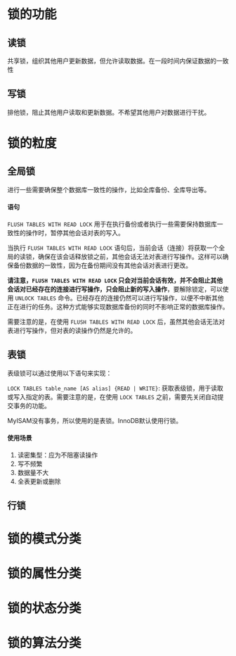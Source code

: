 # 锁的功能

## 读锁

共享锁，组织其他用户更新数据，但允许读取数据。在一段时间内保证数据的一致性

## 写锁

排他锁，阻止其他用户读取和更新数据。不希望其他用户对数据进行干扰。

# 锁的粒度

## 全局锁

进行一些需要确保整个数据库一致性的操作，比如全库备份、全库导出等。

#### 语句

`FLUSH TABLES WITH READ LOCK` 用于在执行备份或者执行一些需要保持数据库一致性的操作时，暂停其他会话对表的写入。

当执行 `FLUSH TABLES WITH READ LOCK` 语句后，当前会话（连接）将获取一个全局的读锁，确保在该会话释放锁之前，其他会话无法对表进行写操作。这样可以确保备份数据的一致性，因为在备份期间没有其他会话对表进行更改。

**请注意，`FLUSH TABLES WITH READ LOCK` 只会对当前会话有效，并不会阻止其他会话对已经存在的连接进行写操作，只会阻止新的写入操作**，要解除锁定，可以使用 `UNLOCK TABLES` 命令。已经存在的连接仍然可以进行写操作，以便不中断其他正在进行的任务。这种方式能够实现数据库备份的同时不影响正常的数据库操作。

需要注意的是，在使用 `FLUSH TABLES WITH READ LOCK` 后，虽然其他会话无法对表进行写操作，但对表的读操作仍然是允许的。

## 表锁

表级锁可以通过使用以下语句来实现：

`LOCK TABLES table_name [AS alias] {READ | WRITE}`: 获取表级锁，用于读取或写入指定的表。需要注意的是，在使用 `LOCK TABLES` 之前，需要先关闭自动提交事务的功能。

MyISAM没有事务，所以使用的是表锁。InnoDB默认使用行锁。

#### 使用场景

1. 读密集型：应为不阻塞读操作
2. 写不频繁
3. 数据量不大
4. 全表更新或删除

## 行锁

# 锁的模式分类

# 锁的属性分类

# 锁的状态分类

# 锁的算法分类



